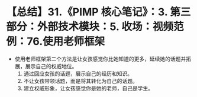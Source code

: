 # 【总结】31.《PIMP 核心笔记》：3. 第三部分：外部技术模块：5. 收场：视频范例：76.使用老师框架

-   使用老师框架第二个方法是让女孩感觉你比她知道的更多，延续她的话题并拓展，展示自己的权威地位。
    1.  通过回应女孩的话题，展示自己的经历和知识。
    2.  不让女孩带领话题，而是将其转化为自己的话题。
    3.  建立权威形象，让女孩感觉你是她的老师，自己是学生。